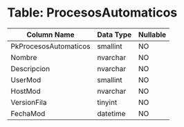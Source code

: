 # Table: ProcesosAutomaticos

| Column Name | Data Type | Nullable |
|-------------|-----------|----------|
| PkProcesosAutomaticos | smallint | NO |
| Nombre | nvarchar | NO |
| Descripcion | nvarchar | NO |
| UserMod | smallint | NO |
| HostMod | nvarchar | NO |
| VersionFila | tinyint | NO |
| FechaMod | datetime | NO |
